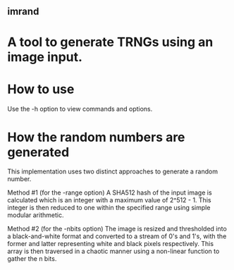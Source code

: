 ## imrand
# A tool to generate TRNGs using an image input.

# How to use
Use the -h option to view commands and options.

# How the random numbers are generated
This implementation uses two distinct approaches to generate a random number.

Method #1 (for the -range option)
A SHA512 hash of the input image is calculated which is an integer with a maximum value of 2^512 - 1. This integer is then reduced to one within the specified range using simple modular arithmetic.

Method #2 (for the -nbits option)
The image is resized and thresholded into a black-and-white format and converted to a stream of 0's and 1's, with the former and latter representing white and black pixels respectively. This array is then traversed in a chaotic manner using a non-linear function to gather the n bits.
